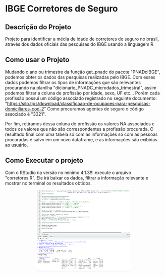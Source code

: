 # IBGE Corretores de Seguro

## Descrição do Projeto 

  Projeto para identificar a média de idade de corretores de seguro no brasil, através dos dados oficiais das pesquisas do IBGE usando a linguagem R.

## Como usar o Projeto

Mudando o ano ou trimestre da função get_pnadc do pacote "PNADcIBGE", podemos obter os dados das pesquisas realizadas pelo IBGE. Com esses dados podemos filtrar os tipos de informações que são relevantes procurando na planilha "dicionario_PNADC_microdados_trimestral", assim podemos filtrar a coluna de profissão por idade, sexo, UF etc...
Porém cada profissão possui um código associado registrado no seguinte documento: "https://silo.tips/download/classificaao-de-ocupaoes-para-pesquisas-domiciliares-cod-2"
Como procuramos agentes de seguro o código associado é "3321".

Por fim, retiramos dessa coluna de profissão os valores NA associados e todos os valores que não são correspondentes a profissão procurada. O resultado final com uma tabela só com as informações só com as pessoas procuradas é salvo em um novo dataframe, e as informações são exibidas ao usuário. 

## Como Executar o projeto

Com o RStudio na versão no mínimo 4.1.3!!! execute o arquivo "corretores.R". Ele irá baixar os dados, filtrar a informação relevante e mostrar no terminal os resultados obtidos. 

<p align="center">
  <img src="https://github.com/Marcos14Almeida/IBGE-corretores/blob/main/resultados%202019.png" width="300" title="Resultados 2019">
  </a>
</p>
